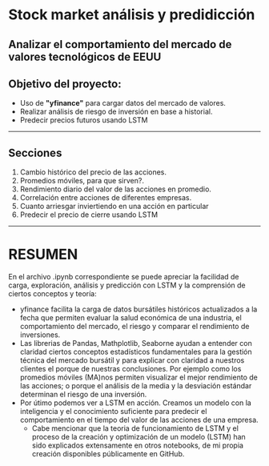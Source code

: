 # Stock market análisis y predidicción
## Analizar el comportamiento del mercado de valores tecnológicos de EEUU
## Objetivo del proyecto:
  - Uso de **"yfinance"** para cargar datos del mercado de valores.
  - Realizar análisis de riesgo de inversión en base a historial.
  - Predecir precios futuros usando LSTM
---
## Secciones
  1. Cambio histórico del precio de las acciones.
  2. Promedios móviles, para que sirven?.
  3. Rendimiento diario del valor de las acciones en promedio.
  4. Correlación entre acciones de diferentes empresas.
  5. Cuanto arriesgar inviertiendo en una acción en particular
  6. Predecir el precio de cierre usando LSTM
  ---
# RESUMEN
 En el archivo .ipynb correspondiente se puede apreciar la facilidad de carga, exploración, análisis y predicción con LSTM y la comprensión de ciertos conceptos y teoría:

  - yfinance facilita la carga de datos bursátiles históricos actualizados a la fecha que permiten evaluar la salud económica de una industria, el comportamiento del mercado, el riesgo y comparar el rendimiento de inversiones.
  - Las librerias de Pandas, Mathplotlib, Seaborne ayudan a entender con claridad ciertos conceptos estadísticos fundamentales para la gestión técnica del mercado bursátil y para explicar con claridad a nuestros clientes el porque de nuestras conclusiones. Por ejemplo como los promedios móviles (MA)nos permiten visualizar el mejor rendimiento de las acciones; o porque el análisis de la media y la desviación estándar determinan el riesgo de una inversión.
  - Por útimo podemos ver a LSTM en acción. Creamos un modelo con la inteligencia y el conocimiento suficiente para predecir el comportamiento en el tiempo del valor de las acciones de una empresa.
    - Cabe mencionar que la teoria de funcionamiento de LSTM y el proceso de la creación y optimización de un modelo (LSTM) han sido explicados extensamente en otros notebooks, de mi propia creación disponibles públicamente en GitHub.
